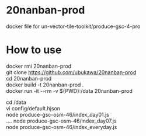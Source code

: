 # 20nanban-prod
docker file for un-vector-tile-toolkit/produce-gsc-4-pro

# How to use
docker rmi 20nanban-prod  
git clone https://github.com/ubukawa/20nanban-prod  
cd 20nanban-prod  
docker build -t 20nanban-prod .  
docker run -it --rm -v ${PWD}:/data 20nanban-prod  
 
cd /data  
vi config/default.hjson  
node produce-gsc-osm-46/index_day01.js  
....
node produce-gsc-osm-46/index_day07.js  
node produce-gsc-osm-46/index_everyday.js  


